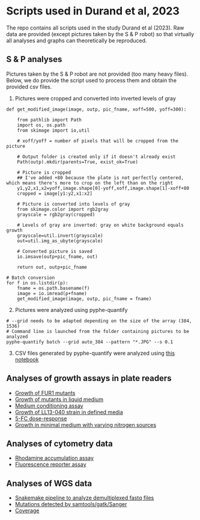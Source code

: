 # Scripts used in Durand et al, 2023

The repo contains all scripts used in the study Durand et al (2023). Raw data are provided (except pictures taken by the S & P robot) so that virtually all analyses and graphs can theoretically be reproduced.

## S & P analyses

Pictures taken by the S & P robot are not provided (too many heavy files). Below, we do provide the script used to process them and obtain the provided csv files.

1. Pictures were cropped and converted into inverted levels of gray

```
def get_modified_image(image, outp, pic_fname, xoff=500, yoff=300):
    
    from pathlib import Path
    import os, os.path
    from skimage import io,util
   
    # xoff/yoff = number of pixels that will be cropped from the picture
    
    # Output folder is created only if it doesn't already exist
    Path(outp).mkdir(parents=True, exist_ok=True)
    
    # Picture is cropped
    ## I've added +80 because the plate is not perfectly centered, which means there's more to crop on the left than on the right
    y1,y2,x1,x2=yoff,image.shape[0]-yoff,xoff,image.shape[1]-xoff+80
    cropped = image[y1:y2,x1:x2]

    # Picture is converted into levels of gray
    from skimage.color import rgb2gray
    grayscale = rgb2gray(cropped)
    
    # Levels of gray are inverted: gray on white background equals growth
    grayscale=util.invert(grayscale)
    out=util.img_as_ubyte(grayscale)

    # Converted picture is saved
    io.imsave(outp+pic_fname, out)
    
    return out, outp+pic_fname

# Batch conversion
for f in os.listdir(p):
    fname = os.path.basename(f)
    image = io.imread(p+fname)
    get_modified_image(image, outp, pic_fname = fname)
```
2. Pictures were analyzed using pyphe-quantify
```
# --grid needs to be adapted depending on the size of the array (384, 1536)
# Command line is launched from the folder containing pictures to be analyzed
pyphe-quantify batch --grid auto_384 --pattern "*.JPG" --s 0.1
```
3. CSV files generated by pyphe-quantify were analyzed using [this notebook](robotpics_analysis_manuscript_edition.ipynb)

## Analyses of growth assays in plate readers
- [Growth of FUR1 mutants](20230324_growthcurves_FUR1.ipynb)
- [Growth of mutants in liquid medium](growth_curves_TECAN384.ipynb)
- [Medium conditioning assay](20230331_medium_conditioning.ipynb)
- [Growth of LL13-040 strain in defined media](20230401_growthcurves_SC-SD.ipynb)
- [5-FC dose-response](20230331_dose-response.ipynb)
- [Growth in minimal medium with varying nitrogen sources](20230411_growthcurves_cytosine.ipynb)

## Analyses of cytometry data

- [Rhodamine accumulation assay](rhodamine.ipynb)
- [Fluorescence reporter assay](cytometry-FCY1.ipynb)

## Analyses of WGS data
- [Snakemake pipeline to analyze demultiplexed fastq files](Snakefile)
- [Mutations detected by samtools/gatk/Sanger](FUR1_variants_v2.ipynb)
- [Coverage](coverage.ipynb)